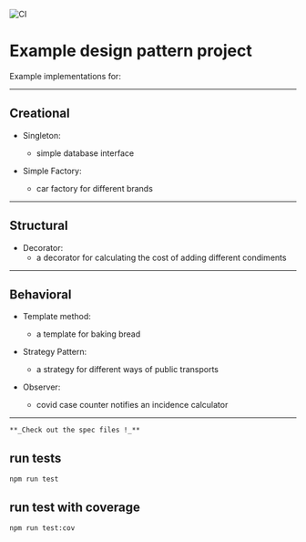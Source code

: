 ![CI](https://github.com/satv0878/pattern/workflows/CI/badge.svg?branch=master)

# Example design pattern project

Example implementations for:

---

## Creational

-   Singleton:

    -   simple database interface

-   Simple Factory:
    -   car factory for different brands

---

## Structural

-   Decorator:
    -   a decorator for calculating the cost of adding different condiments

---

## Behavioral

-   Template method:
    -   a template for baking bread
-   Strategy Pattern:

    -   a strategy for different ways of public transports

-   Observer:

    -   covid case counter notifies an incidence calculator

---

    **_Check out the spec files !_**

## run tests

```shell
npm run test
```

## run test with coverage

```shell
npm run test:cov
```
